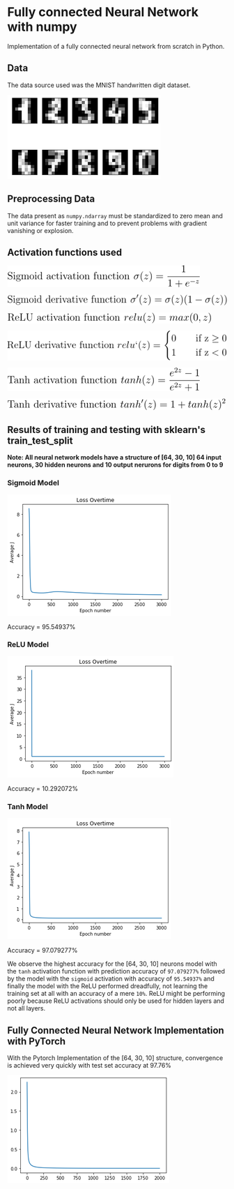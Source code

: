 # Fully connected Neural Network with numpy

Implementation of a fully connected neural network from scratch in Python.

## Data

The data source used was the MNIST handwritten digit dataset.

![](img/mnist_digits.png)

## Preprocessing Data

The data present as `numpy.ndarray` must be standardized to zero mean and unit variance for faster training and to prevent problems with gradient vanishing or explosion.

## Activation functions used

![](img/sigmoid.png)

![](img/sigmoid_derivative.png)

![](img/relu.png)

![](img/relu_derivative.png)

![](img/tanh.png)

![](img/tanh_derivative.png)

## Results of training and testing with sklearn's train_test_split

**Note: All neural network models have a structure of [64, 30, 10] 64 input neurons, 30 hidden neurons and 10 output nerurons for digits from 0 to 9**

### Sigmoid Model

![](img/nn_sigmoid_loss_curve.png)

Accuracy = 95.54937%

### ReLU Model

![](img/nn_relu_loss_curve.png)

Accuracy = 10.292072%

### Tanh Model

![](img/nn_tanh_loss_curve.png)

Accuracy = 97.079277%

We observe the highest accuracy for the [64, 30, 10] neurons model with the `tanh` activation function with prediction accuracy of `97.079277%` followed by the model with the `sigmoid` activation with accuracy of `95.54937%` and finally the model with the ReLU performed dreadfully, not learning the training set at all with an accuracy of a mere `10%`. ReLU might be performing poorly because ReLU activations should only be used for hidden layers and not all layers.

## Fully Connected Neural Network Implementation with PyTorch

With the Pytorch Implementation of the [64, 30, 10] structure, convergence is achieved very quickly with test set accuracy at 97.76%

![](img/pytorch_loss.png)
